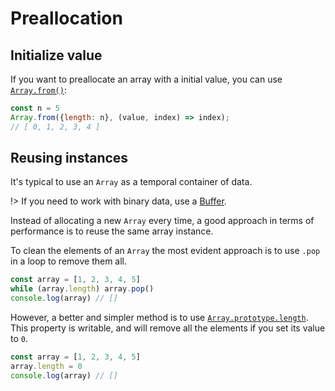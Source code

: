 # Preallocation

## Initialize value

If you want to preallocate an array with a initial value, you can use [`Array.from()`](https://developer.mozilla.org/es/docs/Web/JavaScript/Referencia/Objetos_globales/Array/from):

```js
const n = 5
Array.from({length: n}, (value, index) => index);
// [ 0, 1, 2, 3, 4 ]
```

## Reusing instances

It's typical to use an `Array` as a temporal container of data.

!> If you need to work with binary data, use a [Buffer](https://www.npmjs.com/package/buffer).

Instead of allocating a new `Array` every time, a good approach in terms of
performance is to reuse the same array instance.

To clean the elements of an `Array` the most evident approach is to use `.pop`
in a loop to remove them all.

```js
const array = [1, 2, 3, 4, 5]
while (array.length) array.pop()
console.log(array) // []
```

However, a better and simpler method is to use [`Array.prototype.length`](https://developer.mozilla.org/en-US/docs/Web/JavaScript/Reference/Global_Objects/Array/length). This property is writable, and will remove all the elements if you set its value to `0`.

```js
const array = [1, 2, 3, 4, 5]
array.length = 0
console.log(array) // []
```
